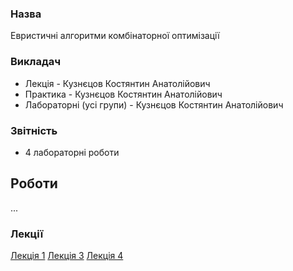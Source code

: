 ### Назва
Евристичні алгоритми комбінаторної оптимізації

### Викладач
 - Лекція - Кузнєцов Костянтин Анатолійович
 - Практика - Кузнєцов Костянтин Анатолійович
 - Лабораторні (усі групи) - Кузнєцов Костянтин Анатолійович

### Звітність
 - 4 лабораторні роботи

## Роботи

...

### Лекції

[Лекція 1](./lecture1.md)
[Лекція 3](./lecture3.md)
[Лекція 4](./lecture4.md)